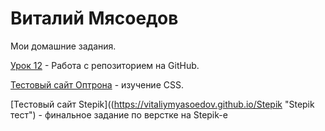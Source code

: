 

# Виталий Мясоедов
Мои домашние задания.

[Урок 12](https://vitaliymyasoedov.github.io/lession_12 "Моя домашка") - Работа с репозиторием на GitHub.

[Тестовый сайт Оптрона](https://vitaliymyasoedov.github.io/Optron "Оптрон тест") - изучение CSS.

[Тестовый сайт Stepik]((https://vitaliymyasoedov.github.io/Stepik "Stepik тест") - финальное задание по верстке на Stepik-e

